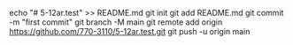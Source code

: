 echo "# 5-12ar.test" >> README.md
git init
git add README.md
git commit -m "first commit"
git branch -M main
git remote add origin https://github.com/770-3110/5-12ar.test.git
git push -u origin main
